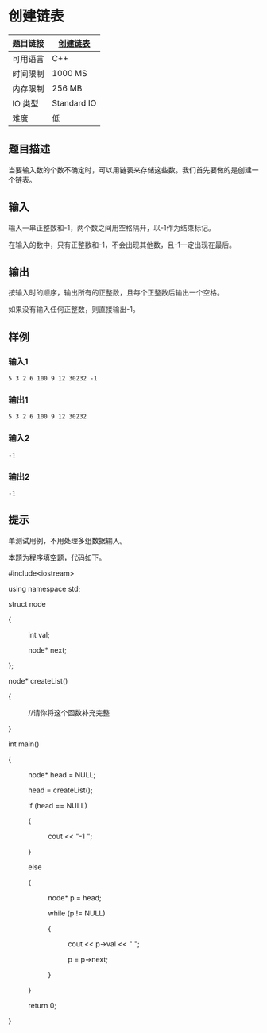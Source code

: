 # 创建链表

| 题目链接 | [创建链表](http://xmuoj.com/problem/CPP015) |
| --- | --- |
| 可用语言 | C++ |
| 时间限制 | 1000 MS |
| 内存限制 | 256 MB |
| IO 类型 | Standard IO |
| 难度 | 低 |

## 题目描述

<p>当要输入数的个数不确定时，可以用链表来存储这些数。我们首先要做的是创建一个链表。</p>

## 输入

<p><span style="color: rgb(51, 51, 51);">输入一串正整数和-1，两个数之间用空格隔开，以-1作为结束标记。</span><br /></p><p><span style="color: rgb(51, 51, 51);">在输入的数中，只有<span style="color: rgb(51, 51, 51);">正整数和-1，不会出现其他数，且-1一定出现在最后。</span></span></p>

## 输出

<p><span style="color: rgb(51, 51, 51);">按输入时的顺序，输出所有的<span style="color: rgb(51, 51, 51);">正整数</span>，且每个<span style="color: rgb(51, 51, 51);">正整数</span>后输出一个空格。</span><br /></p><p><span style="color: rgb(51, 51, 51);">如果没有输入任何<span style="color: rgb(51, 51, 51);">正整数</span>，则直接输出-1。</span></p>

## 样例

### 输入1

```
5 3 2 6 100 9 12 30232 -1
```

### 输出1

```
5 3 2 6 100 9 12 30232 
```

### 输入2

```
-1
```

### 输出2

```
-1 
```

## 提示

<p>单测试用例，不用处理多组数据输入。</p><p>本题为程序填空题，代码如下。</p><p>#include&lt;iostream&gt;</p><p>using namespace std;</p><p>struct node</p><p>{</p><p style="margin-left: 40px;">int val;</p><p style="margin-left: 40px;">node* next;</p><p>};</p><p>node* createList()</p><p>{</p><p style="margin-left: 40px;">//请你将这个函数补充完整</p><p>}</p><p>int main()</p><p>{</p><p style="margin-left: 40px;">node* head = NULL;</p><p style="margin-left: 40px;">head = createList();</p><p style="margin-left: 40px;">if (head == NULL)</p><p style="margin-left: 40px;">{</p><p style="margin-left: 80px;">cout &lt;&lt; &quot;-1 &quot;;</p><p style="margin-left: 40px;">}</p><p style="margin-left: 40px;">else</p><p style="margin-left: 40px;">{</p><p style="margin-left: 80px;">node* p = head;</p><p style="margin-left: 80px;">while (p != NULL)</p><p style="margin-left: 80px;">{</p><p style="margin-left: 120px;">cout &lt;&lt; p-&gt;val &lt;&lt; &quot; &quot;;</p><p style="margin-left: 120px;">p = p-&gt;next;</p><p style="margin-left: 80px;">}</p><p style="margin-left: 40px;">}</p><p style="margin-left: 40px;">return 0;</p><p>}</p>

